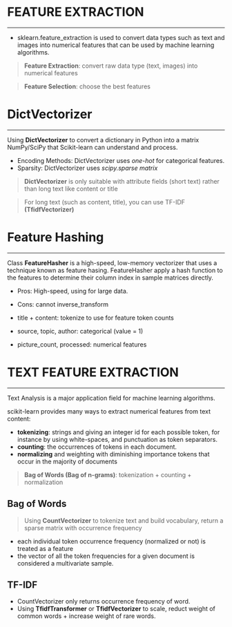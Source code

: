 # **FEATURE EXTRACTION**
---
* sklearn.feature_extraction is used to convert data types such as text and images into numerical features that can be used by machine learning algorithms.
> **Feature Extraction**: convert raw data type (text, images) into numerical features

> **Feature Selection**: choose the best features

# **DictVectorizer**
---

Using **DictVectorizer** to convert a dictionary in Python into a matrix NumPy/SciPy that Scikit-learn can understand and process.
* Encoding Methods: DictVectorizer uses *one-hot* for categorical features.
* Sparsity: DictVectorizer uses *scipy.sparse matrix*


> **DictVectorizer** is only suitable with attribute fields (short text) rather than long text like content or title

> For long text (such as content, title), you can use TF-IDF **(TfidfVectorizer)**

# **Feature Hashing**
---
Class **FeatureHasher** is a high-speed, low-memory vectorizer that uses a technique known as feature hasing. FeatureHasher apply a hash function to the features to determine their column index in sample matrices directly.

* Pros: High-speed, using for large data.
* Cons: cannot inverse_transform

* title + content: tokenize to use for feature token counts
* source, topic, author: categorical (value = 1)
* picture_count, processed: numerical features

# **TEXT FEATURE EXTRACTION**
---
Text Analysis is a major application field for machine learning algorithms.

scikit-learn provides many ways to extract numerical features from text content:
* **tokenizing**: strings and giving an integer id for each possible token, for instance by using white-spaces, and punctuation as token separators.
* **counting**: the occurrences of tokens in each document.
* **normalizing** and weighting with diminishing importance tokens that occur in the majority of documents

> **Bag of Words (Bag of n-grams)**: tokenization + counting + normalization

## **Bag of Words**
> Using **CountVectorizer** to tokenize text and build vocabulary, return a sparse matrix with occurrence frequency

* each individual token occurrence frequency (normalized or not) is treated as a feature
* the vector of all the token frequencies for a given document is considered a multivariate sample.

## **TF-IDF**
* CountVectorizer only returns occurrence frequency of word.
* Using **TfidfTransformer** or **TfidfVectorizer** to scale, reduct weight of common words + increase weight of rare words.
